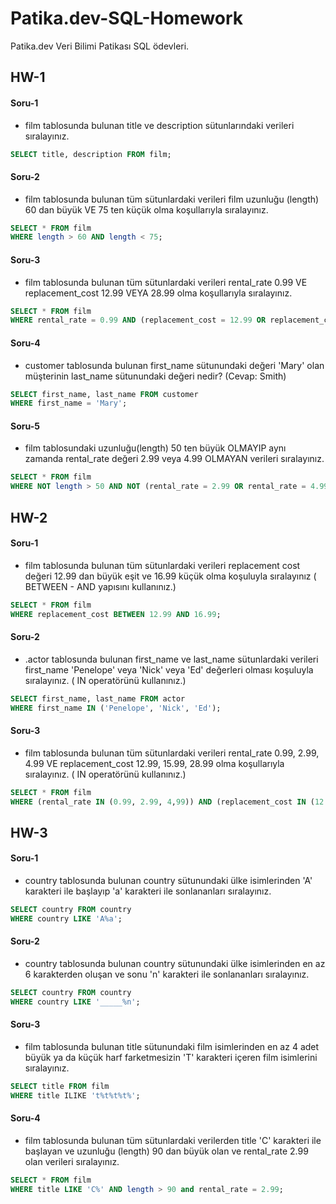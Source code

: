 # Patika.dev-SQL-Homework
Patika.dev Veri Bilimi Patikası SQL ödevleri.

## HW-1
#### Soru-1
* film tablosunda bulunan title ve description sütunlarındaki verileri sıralayınız.
~~~sql
SELECT title, description FROM film;
~~~

#### Soru-2
* film tablosunda bulunan tüm sütunlardaki verileri film uzunluğu (length) 60 dan büyük VE 75 ten küçük olma koşullarıyla sıralayınız.
~~~sql
SELECT * FROM film
WHERE length > 60 AND length < 75;
~~~

#### Soru-3
* film tablosunda bulunan tüm sütunlardaki verileri rental_rate 0.99 VE replacement_cost 12.99 VEYA 28.99 olma koşullarıyla sıralayınız.
~~~sql
SELECT * FROM film
WHERE rental_rate = 0.99 AND (replacement_cost = 12.99 OR replacement_cost = 28.99);
~~~

#### Soru-4
* customer tablosunda bulunan first_name sütunundaki değeri 'Mary' olan müşterinin last_name sütunundaki değeri nedir? (Cevap: Smith)
~~~sql
SELECT first_name, last_name FROM customer
WHERE first_name = 'Mary';
~~~

#### Soru-5
* film tablosundaki uzunluğu(length) 50 ten büyük OLMAYIP aynı zamanda rental_rate değeri 2.99 veya 4.99 OLMAYAN verileri sıralayınız.
~~~sql
SELECT * FROM film
WHERE NOT length > 50 AND NOT (rental_rate = 2.99 OR rental_rate = 4.99);
~~~

## HW-2
#### Soru-1
* film tablosunda bulunan tüm sütunlardaki verileri replacement cost değeri 12.99 dan büyük eşit ve 16.99 küçük olma koşuluyla sıralayınız ( BETWEEN - AND yapısını kullanınız.)
~~~sql
SELECT * FROM film
WHERE replacement_cost BETWEEN 12.99 AND 16.99;
~~~

#### Soru-2
* .actor tablosunda bulunan first_name ve last_name sütunlardaki verileri first_name 'Penelope' veya 'Nick' veya 'Ed' değerleri olması koşuluyla sıralayınız. ( IN operatörünü kullanınız.)
~~~sql
SELECT first_name, last_name FROM actor
WHERE first_name IN ('Penelope', 'Nick', 'Ed');
~~~

#### Soru-3
* film tablosunda bulunan tüm sütunlardaki verileri rental_rate 0.99, 2.99, 4.99 VE replacement_cost 12.99, 15.99, 28.99 olma koşullarıyla sıralayınız. ( IN operatörünü kullanınız.)
~~~sql
SELECT * FROM film
WHERE (rental_rate IN (0.99, 2.99, 4,99)) AND (replacement_cost IN (12.99, 15.99, 28.99));
~~~

## HW-3
#### Soru-1
* country tablosunda bulunan country sütunundaki ülke isimlerinden 'A' karakteri ile başlayıp 'a' karakteri ile sonlananları sıralayınız.
~~~sql
SELECT country FROM country
WHERE country LIKE 'A%a';
~~~

#### Soru-2
* country tablosunda bulunan country sütunundaki ülke isimlerinden en az 6 karakterden oluşan ve sonu 'n' karakteri ile sonlananları sıralayınız.
~~~sql
SELECT country FROM country
WHERE country LIKE '_____%n';
~~~

#### Soru-3
* film tablosunda bulunan title sütunundaki film isimlerinden en az 4 adet büyük ya da küçük harf farketmesizin 'T' karakteri içeren film isimlerini sıralayınız.
~~~sql
SELECT title FROM film
WHERE title ILIKE 't%t%t%t%';
~~~

#### Soru-4
* film tablosunda bulunan tüm sütunlardaki verilerden title 'C' karakteri ile başlayan ve uzunluğu (length) 90 dan büyük olan ve rental_rate 2.99 olan verileri sıralayınız.
~~~sql
SELECT * FROM film
WHERE title LIKE 'C%' AND length > 90 and rental_rate = 2.99;
~~~

